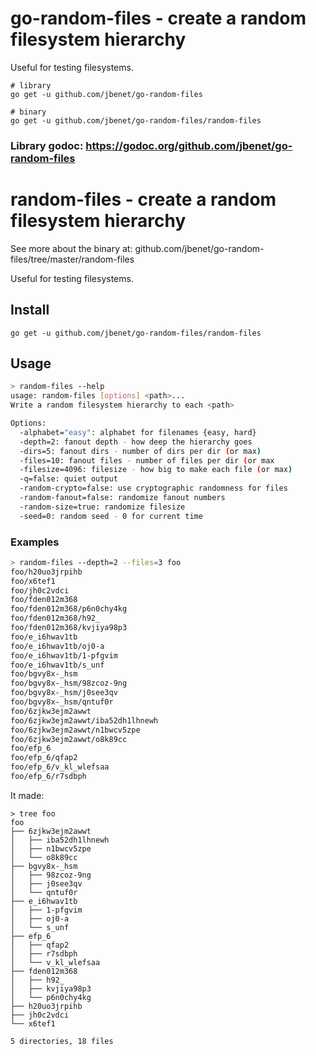 # go-random-files - create a random filesystem hierarchy

Useful for testing filesystems.


```
# library
go get -u github.com/jbenet/go-random-files

# binary
go get -u github.com/jbenet/go-random-files/random-files
```

### Library godoc: https://godoc.org/github.com/jbenet/go-random-files

# random-files - create a random filesystem hierarchy

See more about the binary at: github.com/jbenet/go-random-files/tree/master/random-files

Useful for testing filesystems.

## Install

```
go get -u github.com/jbenet/go-random-files/random-files
```

## Usage

```sh
> random-files --help
usage: random-files [options] <path>...
Write a random filesystem hierarchy to each <path>

Options:
  -alphabet="easy": alphabet for filenames {easy, hard}
  -depth=2: fanout depth - how deep the hierarchy goes
  -dirs=5: fanout dirs - number of dirs per dir (or max)
  -files=10: fanout files - number of files per dir (or max
  -filesize=4096: filesize - how big to make each file (or max)
  -q=false: quiet output
  -random-crypto=false: use cryptographic randomness for files
  -random-fanout=false: randomize fanout numbers
  -random-size=true: randomize filesize
  -seed=0: random seed - 0 for current time
```

### Examples

```sh
> random-files --depth=2 --files=3 foo
foo/h20uo3jrpihb
foo/x6tef1
foo/jh0c2vdci
foo/fden012m368
foo/fden012m368/p6n0chy4kg
foo/fden012m368/h92_
foo/fden012m368/kvjiya98p3
foo/e_i6hwav1tb
foo/e_i6hwav1tb/oj0-a
foo/e_i6hwav1tb/1-pfgvim
foo/e_i6hwav1tb/s_unf
foo/bgvy8x-_hsm
foo/bgvy8x-_hsm/98zcoz-9ng
foo/bgvy8x-_hsm/j0see3qv
foo/bgvy8x-_hsm/qntuf0r
foo/6zjkw3ejm2awwt
foo/6zjkw3ejm2awwt/iba52dh1lhnewh
foo/6zjkw3ejm2awwt/n1bwcv5zpe
foo/6zjkw3ejm2awwt/o8k89cc
foo/efp_6
foo/efp_6/qfap2
foo/efp_6/v_kl_wlefsaa
foo/efp_6/r7sdbph
```

It made:

```
> tree foo
foo
├── 6zjkw3ejm2awwt
│   ├── iba52dh1lhnewh
│   ├── n1bwcv5zpe
│   └── o8k89cc
├── bgvy8x-_hsm
│   ├── 98zcoz-9ng
│   ├── j0see3qv
│   └── qntuf0r
├── e_i6hwav1tb
│   ├── 1-pfgvim
│   ├── oj0-a
│   └── s_unf
├── efp_6
│   ├── qfap2
│   ├── r7sdbph
│   └── v_kl_wlefsaa
├── fden012m368
│   ├── h92_
│   ├── kvjiya98p3
│   └── p6n0chy4kg
├── h20uo3jrpihb
├── jh0c2vdci
└── x6tef1

5 directories, 18 files
```

